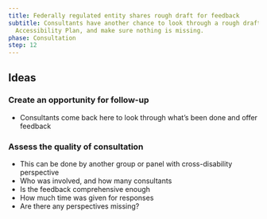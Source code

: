 ```yaml
---
title: Federally regulated entity shares rough draft for feedback
subtitle: Consultants have another chance to look through a rough draft of the
  Accessibility Plan, and make sure nothing is missing.
phase: Consultation
step: 12
---
```

## Ideas

### Create an opportunity for follow-up

* Consultants come back here to look through what’s been done and offer feedback

### Assess the quality of consultation

* This can be done by another group or panel with cross-disability perspective
* Who was involved, and how many consultants
* Is the feedback comprehensive enough
* How much time was given for responses
* Are there any perspectives missing?
